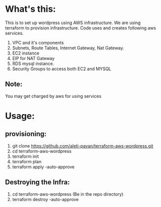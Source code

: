 What's this:
=========

This is to set up wordpress using AWS infrastructure. We are using terraform to provision infrastructure. Code uses and creates following aws services.

1. VPC and it's components
2. Subnets, Route Tables, Internet Gateway, Nat Gateway.
3. EC2 instance
4. EIP for NAT Gateway
5. RDS mysql instance.
6. Security Groups to access both EC2 and MYSQL

Note:  
-----
You may get charged by aws for using services


Usage:
=======

provisioning:
-------------

1. git clone https://github.com/aleti-pavan/terraform-aws-wordpress.git
2. cd terraform-aws-wordpress
2. terraform init
3. terraform plan
4. terraform apply -auto-approve

Destroying the Infra:
---------------------
1. cd terraform-aws-wordpress (Be in the repo directory)
2. terraform destroy -auto-approve

